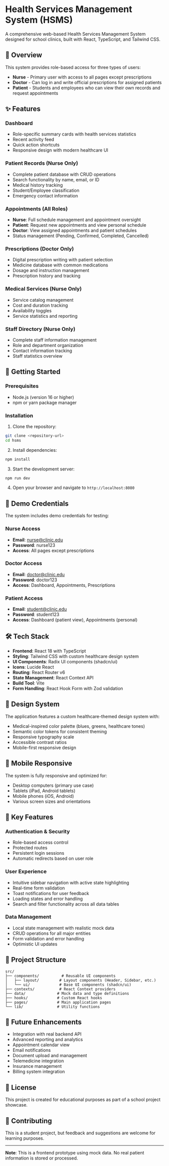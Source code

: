 # Health Services Management System (HSMS)

A comprehensive web-based Health Services Management System designed for school clinics, built with React, TypeScript, and Tailwind CSS.

## 🏥 Overview

This system provides role-based access for three types of users:

- **Nurse** - Primary user with access to all pages except prescriptions
- **Doctor** - Can log in and write official prescriptions for assigned patients
- **Patient** - Students and employees who can view their own records and request appointments

## ✨ Features

### Dashboard
- Role-specific summary cards with health services statistics
- Recent activity feed
- Quick action shortcuts
- Responsive design with modern healthcare UI

### Patient Records (Nurse Only)
- Complete patient database with CRUD operations
- Search functionality by name, email, or ID
- Medical history tracking
- Student/Employee classification
- Emergency contact information

### Appointments (All Roles)
- **Nurse**: Full schedule management and appointment oversight
- **Patient**: Request new appointments and view personal schedule
- **Doctor**: View assigned appointments and patient schedules
- Status management (Pending, Confirmed, Completed, Cancelled)

### Prescriptions (Doctor Only)
- Digital prescription writing with patient selection
- Medicine database with common medications
- Dosage and instruction management
- Prescription history and tracking

### Medical Services (Nurse Only)
- Service catalog management
- Cost and duration tracking
- Availability toggles
- Service statistics and reporting

### Staff Directory (Nurse Only)
- Complete staff information management
- Role and department organization
- Contact information tracking
- Staff statistics overview

## 🚀 Getting Started

### Prerequisites
- Node.js (version 16 or higher)
- npm or yarn package manager

### Installation

1. Clone the repository:
```bash
git clone <repository-url>
cd hsms
```

2. Install dependencies:
```bash
npm install
```

3. Start the development server:
```bash
npm run dev
```

4. Open your browser and navigate to `http://localhost:8080`

## 🔐 Demo Credentials

The system includes demo credentials for testing:

### Nurse Access
- **Email**: nurse@clinic.edu
- **Password**: nurse123
- **Access**: All pages except prescriptions

### Doctor Access
- **Email**: doctor@clinic.edu  
- **Password**: doctor123
- **Access**: Dashboard, Appointments, Prescriptions

### Patient Access
- **Email**: student@clinic.edu
- **Password**: student123
- **Access**: Dashboard (patient view), Appointments (personal)

## 🛠 Tech Stack

- **Frontend**: React 18 with TypeScript
- **Styling**: Tailwind CSS with custom healthcare design system
- **UI Components**: Radix UI components (shadcn/ui)
- **Icons**: Lucide React
- **Routing**: React Router v6
- **State Management**: React Context API
- **Build Tool**: Vite
- **Form Handling**: React Hook Form with Zod validation

## 🎨 Design System

The application features a custom healthcare-themed design system with:
- Medical-inspired color palette (blues, greens, healthcare tones)
- Semantic color tokens for consistent theming
- Responsive typography scale
- Accessible contrast ratios
- Mobile-first responsive design

## 📱 Mobile Responsive

The system is fully responsive and optimized for:
- Desktop computers (primary use case)
- Tablets (iPad, Android tablets)
- Mobile phones (iOS, Android)
- Various screen sizes and orientations

## 🔧 Key Features

### Authentication & Security
- Role-based access control
- Protected routes
- Persistent login sessions
- Automatic redirects based on user role

### User Experience
- Intuitive sidebar navigation with active state highlighting
- Real-time form validation
- Toast notifications for user feedback
- Loading states and error handling
- Search and filter functionality across all data tables

### Data Management
- Local state management with realistic mock data
- CRUD operations for all major entities
- Form validation and error handling
- Optimistic UI updates

## 📂 Project Structure

```
src/
├── components/          # Reusable UI components
│   ├── layout/         # Layout components (Header, Sidebar, etc.)
│   └── ui/             # Base UI components (shadcn/ui)
├── contexts/           # React Context providers
├── data/              # Mock data and type definitions
├── hooks/             # Custom React hooks
├── pages/             # Main application pages
└── lib/               # Utility functions
```

## 🔮 Future Enhancements

- Integration with real backend API
- Advanced reporting and analytics
- Appointment calendar view
- Email notifications
- Document upload and management
- Telemedicine integration
- Insurance management
- Billing system integration

## 📄 License

This project is created for educational purposes as part of a school project showcase.

## 🤝 Contributing

This is a student project, but feedback and suggestions are welcome for learning purposes.

---

**Note**: This is a frontend prototype using mock data. No real patient information is stored or processed.